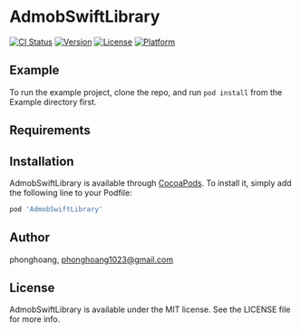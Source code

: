 # AdmobSwiftLibrary

[![CI Status](https://img.shields.io/travis/phonghoang/AdmobSwiftLibrary.svg?style=flat)](https://travis-ci.org/phonghoang/AdmobSwiftLibrary)
[![Version](https://img.shields.io/cocoapods/v/AdmobSwiftLibrary.svg?style=flat)](https://cocoapods.org/pods/AdmobSwiftLibrary)
[![License](https://img.shields.io/cocoapods/l/AdmobSwiftLibrary.svg?style=flat)](https://cocoapods.org/pods/AdmobSwiftLibrary)
[![Platform](https://img.shields.io/cocoapods/p/AdmobSwiftLibrary.svg?style=flat)](https://cocoapods.org/pods/AdmobSwiftLibrary)

## Example

To run the example project, clone the repo, and run `pod install` from the Example directory first.

## Requirements

## Installation

AdmobSwiftLibrary is available through [CocoaPods](https://cocoapods.org). To install
it, simply add the following line to your Podfile:

```ruby
pod 'AdmobSwiftLibrary'
```

## Author

phonghoang, phonghoang1023@gmail.com

## License

AdmobSwiftLibrary is available under the MIT license. See the LICENSE file for more info.

